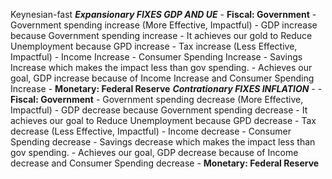 Keynesian-fast
***Expansionary FIXES GDP AND UE***
	- **Fiscal: Government**
		- Government spending increase (More Effective, Impactful)
			- GDP increase because Government spending increase
			- It achieves our gold to Reduce Unemployment because GPD increase
		- Tax increase (Less Effective, Impactful)
			- Income Increase
				- Consumer Spending Increase
				- Savings Increase which makes the impact less than gov spending.
				- Achieves our goal, GDP increase because of Income Increase and Consumer Spending Increase
	- **Monetary: Federal Reserve**
***Contrationary FIXES INFLATION*** 
	- 	- **Fiscal: Government**
		- Government spending decrease (More Effective, Impactful)
			- GDP decrease because Government spending decrease
			- It achieves our goal to Reduce Unemployment because GPD decrease
		- Tax decrease (Less Effective, Impactful)
			- Income decrease
				- Consumer Spending decrease
				- Savings decrease which makes the impact less than gov spending.
				- Achieves our goal, GDP decrease because of Income decrease and Consumer Spending decrease
	- **Monetary: Federal Reserve**